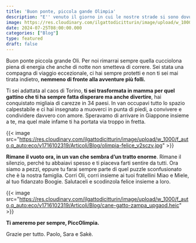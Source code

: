 ```yaml
---
title: 'Buon ponte, piccola gande Olimpia'
description: "E'' venuto il giorno in cui le nostre strade si sono dovute separare. Ti ameremo per sempre, PiccOlimpia. Grazie per tutto. Paolo, Sara e Sakè."
image: https://res.cloudinary.com/ilgattodicitturin/image/upload/w_1000/f_auto,q_auto:eco/v1716102319/Articoli/Blog/olimpia_xhggul.jpg
date: 2024-07-25T08:00:00.000
categories: ["Blog"]
type: featured
draft: false
---
```


Buon ponte piccola grande Oli. Per noi rimarrai sempre quella cucciolona piena di energia che anche di notte non smetteva di correre. Sei stata una compagna di viaggio eccezionale, ci hai sempre protetti e non ti sei mai tirata indietro, **nemmeno di fronte alla avventure più folli.** 

Ti sei adattata al caos di Torino, **ti sei trasformata in mamma per quel gattino che ti ha sempre fatta disperare ma anche divertire**, hai conquistato migliaia di carezze in 34 paesi. In van occupavi tutto lo spazio calpestabile e ci hai insegnato a muoverci in punta di piedi, a convivere e condividere davvero con amore. Speravamo di arrivare in Giappone insieme a te, ma quel male infame ti ha portata via troppo in fretta.

{{< image src="https://res.cloudinary.com/ilgattodicitturin/image/upload/w_1000/f_auto,q_auto:eco/v1716102319/Articoli/Blog/olimpia-felice_v2sczv.jpg" >}}

**Rimane il vuoto ora, in un van che sembra d’un tratto enorme**. Rimane il silenzio, perché tu abbaiavi spesso e ti piaceva farti sentire da tutti. Ora siamo a pezzi, eppure tu farai sempre parte di quel puzzle sconfusionato che è la nostra famiglia. Corri Oli, corri insieme ai tuoi fratellini Miao e Miele, al tuo fidanzato Boogie. Salutaceli e scodinzola felice insieme a loro. 

{{< image src="https://res.cloudinary.com/ilgattodicitturin/image/upload/w_1000/f_auto,q_auto:eco/v1716102319/Articoli/Blog/cane-gatto-zampa_upgaod.heic" >}}

**Ti ameremo per sempre, PiccOlimpia.**

Grazie per tutto. Paolo, Sara e Sakè. 